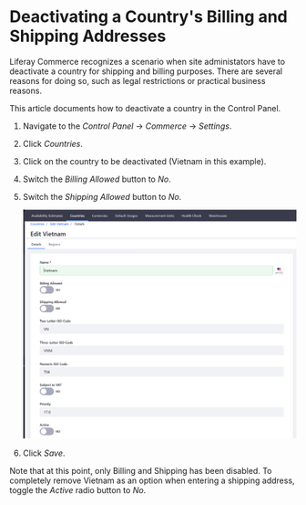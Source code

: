 # Deactivating a Country's Billing and Shipping Addresses

Liferay Commerce recognizes a scenario when site administators have to deactivate a country for shipping and billing purposes. There are several reasons for doing so, such as legal restrictions or practical business reasons.

This article documents how to deactivate a country in the Control Panel.

1. Navigate to the _Control Panel_ → _Commerce_ → _Settings_.
1. Click _Countries_.
1. Click on the country to be deactivated (Vietnam in this example).
1. Switch the _Billing Allowed_ button to _No_.
1. Switch the _Shipping Allowed_ button to _No_.  

    <img src="./images/01.png" width="700px" alt="Deactivating Shipping and Billing Addresses"> 
1. Click _Save_.

Note that at this point, only Billing and Shipping has been disabled. To completely remove Vietnam as an option when entering a shipping address, toggle the _Active_ radio button to _No_.
